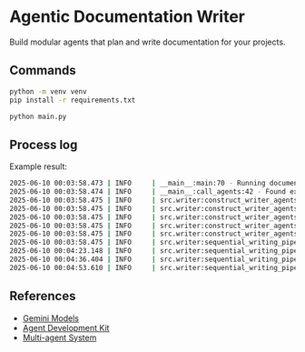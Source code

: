 # Agentic Documentation Writer

Build modular agents that plan and write documentation for your projects.

## Commands

```bash
python -m venv venv
pip install -r requirements.txt

python main.py
```

## Process log

Example result:

```bash
2025-06-10 00:03:58.473 | INFO     | __main__:main:70 - Running documentation builder
2025-06-10 00:03:58.474 | INFO     | __main__:call_agents:42 - Found existing docs_plan.json, skipping planner step
2025-06-10 00:03:58.475 | INFO     | src.writer:construct_writer_agents:101 - Skipping chapter_100.md because it already exists.
2025-06-10 00:03:58.475 | INFO     | src.writer:construct_writer_agents:101 - Skipping chapter_200.md because it already exists.
2025-06-10 00:03:58.475 | INFO     | src.writer:construct_writer_agents:123 - Set up a writing agent for: ## 3. Core CRM Entities -> chapter_300.md
2025-06-10 00:03:58.475 | INFO     | src.writer:construct_writer_agents:123 - Set up a writing agent for: ### 3.1. CRM Touchpoint (`dim_crm_touchpoint`) -> chapter_310.md
2025-06-10 00:03:58.475 | INFO     | src.writer:construct_writer_agents:123 - Set up a writing agent for: ### 3.2. CRM Person (`dim_crm_person`, `fct_crm_person`) -> chapter_320.md
2025-06-10 00:03:58.475 | INFO     | src.writer:sequential_writing_pipeline:159 - Writing chapters...
2025-06-10 00:04:23.148 | INFO     | src.writer:sequential_writing_pipeline:164 - Finished chapter_300.md.
2025-06-10 00:04:36.404 | INFO     | src.writer:sequential_writing_pipeline:164 - Finished chapter_310.md.
2025-06-10 00:04:53.610 | INFO     | src.writer:sequential_writing_pipeline:164 - Finished chapter_320.md.
```


## References

* [Gemini Models](https://ai.google.dev/gemini-api/docs/models)
* [Agent Development Kit](https://google.github.io/adk-docs/)
* [Multi-agent System](https://google.github.io/adk-docs/agents/multi-agents/)